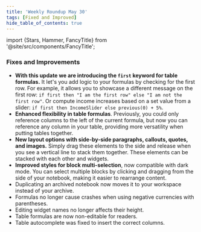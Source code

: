 ```yaml
---
title: 'Weekly Roundup May 30'
tags: [Fixed and Improved]
hide_table_of_contents: true
---
```


import {Stars, Hammer, FancyTitle} from '@site/src/components/FancyTitle';

### <FancyTitle icon={Hammer}>Fixes and Improvements</FancyTitle>

- **With this update we are introducing the `first` keyword for table formulas.** It let's you add logic to your formulas by checking for the first row. For example, it allows you to showcase a different message on the first row: `if first then "I am the first row" else "I am not the first row"`. Or compute income increases based on a set value from a slider: `if first then IncomeSlider else previous(0) + 5%`.
- **Enhanced flexibility in table formulas**. Previously, you could only reference columns to the left of the current formula, but now you can reference any column in your table, providing more versatility when putting tables together.
- **New layout options with side-by-side paragraphs, callouts, quotes, and images.** Simply drag these elements to the side and release when you see a vertical line to stack them together. These elements can be stacked with each other and widgets.
- **Improved styles for block multi-selection**, now compatible with dark mode. You can select multiple blocks by clicking and dragging from the side of your notebook, making it easier to rearrange content.
- Duplicating an archived notebook now moves it to your workspace instead of your archive.
- Formulas no longer cause crashes when using negative currencies with parentheses.
- Editing widget names no longer affects their height.
- Table formulas are now non-editable for readers.
- Table autocomplete was fixed to insert the correct columns.
